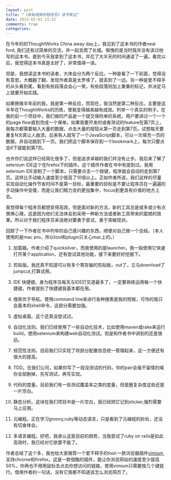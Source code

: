 ```yaml
---
layout: post
title: "《卓有成效的程序员》读书笔记"
date: 2013-02-01 23:52
comments: true
categories: 
---
```


在今年的的ThoughtWorks China away day上，我见到了这本书的作者neal ford, 我们还有过简单的交流，并一起去爬了长城。惭愧的是当时我并没有读过他写的这本书。直到今天我拿到了这本书，并花了大半天的时间通读了一遍。看完以后，我觉得这本书真是太好了，非常值得一读。

但是，我想读这本书的读者，大体会分为两个反应。一种是看了一下前面，觉得没有意思，大概翻了翻，发现作者真是太罗嗦了，就丢到了一边。另一种是爱不释手的从头看到尾，看到有些段落会会心一笑，有些段落则加上重重的标记，并决定马上就要开始实践。

如果换做半年前的我，我是第一种反应，而现在，我当然是第二种反应。主要是这半年在ThoughtWorks的历练，使我变得越来越有成效。列举一个真实的例子。在我的前一个项目中，我们做的产品是一个提交保险单的系统，用户要讲过一个一个的page
 flow直到完成一个保单。如果我要开发的或者测试的feature在第7页上，我每次都需要输入大量的数据，点击大量的按钮从第一页走到第7页。试想每天要重复N次真让人崩溃。后来有人就写了一个JavaScript脚本，可以一次填充一页的数据，并自动跳到下一页。我们把这个脚本保存到一个bookmark上，每次只要点击6下就能到第7页。

也许你们说这样已经简化很多了，但是追求卓越的我们并没有止步。我后来了解了selenium IDE这个在firefox下的插件。这个插件作者在书中有提到过。我用selenium IDE录制了一个脚本，只需要点击一个按键，程序就会自动的走到第7页。这样比手动输入速度至少提高了10倍以上。正如作者所说，我们这样的尽量实现自动化操作节省时间不是第一目标，最重要的目标是不要让程序员在一遍遍的手动操作中变傻，而是让我们精力变的更加集中，focus到更具有价值的地方上去。

我觉得每个程序员都想变得高效，但是面对新的方法，新的工具总是或多或少有点畏惧心理，这是因为他们无法体会到采用一种新方法或者新工具带来的震撼的效果。所以对于我们程序员来说绝对要勇于尝试，勇于突破现状。

回顾了一下作者在书中列举的自己感兴趣的东西，顺便对自己做一个总结。（本人使用的是mac pro，所以tool和plugin只关心mac上的。）

1. 加载器。作者介绍了quicksilver，而我使用的是launcher。我一般使用它快速打开某个application，还有尝试其他功能，接下来要好好挖掘下。

2. 剪贴版。我还真不知道可以有多个寄存器的剪贴板，out了，立马download了jumpcut,打算试用。

3. IDE 快捷键。身为程序员每天与IDE打交道最多了，一定要熟练运用每一个快捷键。作者提到了快捷键我基本都在用。

4. 搜索优于导航。使用command line来进行各种搜素是我的短板，可怜的我只会基本的shell命令，这部分需要加强。

5. 虚拟桌面。这个还真没尝试过。

6. 自动化法则。我们已经使用了一些自动化技术，比如使用maven或rake来运行build，使用selenium来构建web自动化测试。但是和作者书中讲到的还差很远。

7. 规范性法则。目前我们只实现了将部分配置信息统一管理起来，这一方便还有很大的提高。

8. TDD。在我们公司，如果你写了一段没测试的代码，你的pair会毫不留情的喊你全部删掉，先写测试，再写实现。&nbsp;

9. 代码的度量。目前我们有一些测试覆盖率之类的度量，但是圈复杂度这些还是一片空白。

10. 静态分析。这块在我们项目中是一片空白，我已经把它记到sticker,强烈需要马上应用。

11. 元编程。正在学习groovy,ruby等动态语言，只是看到了元编程的妙处，还没有切身体会。

12. 多语言编程。好吧，我承认这是目前的趋势，当我尝试了ruby on rails是如此高效时，我已经对它欲罢不能了。

作者总结了这个多，我也给大家推荐一个爱不释手的tool:一款浏览器插件[vimium](http://vimium.github.com/ "vimium"),支持chrome和firefox。这是一款很酷的插件，能让你浏览网站的速度至少提高50%，你再也不用用鼠标去点击你想访问的链接，使用vimium只需要按几个键就行。借用作者的一句话，没有它我都不知道该怎么浏览网页了。
 
